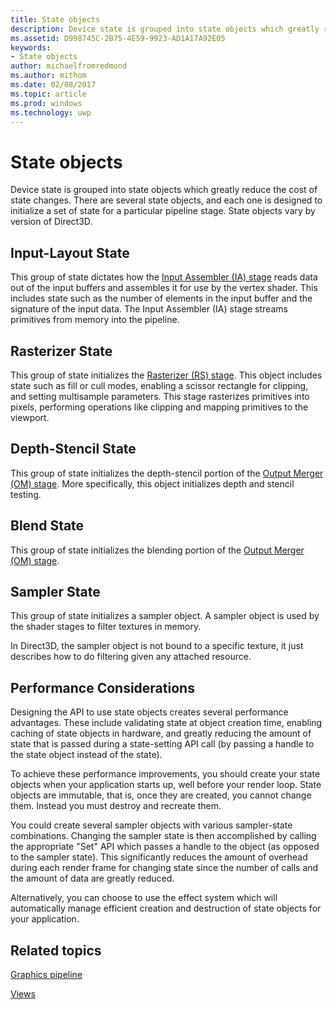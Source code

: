 ```yaml
---
title: State objects
description: Device state is grouped into state objects which greatly reduce the cost of state changes. There are several state objects, and each one is designed to initialize a set of state for a particular pipeline stage. State objects vary by version of Direct3D.
ms.assetid: D998745C-2B75-4E59-9923-AD1A17A92E05
keywords:
- State objects
author: michaelfromredmond
ms.author: mithom
ms.date: 02/08/2017
ms.topic: article
ms.prod: windows
ms.technology: uwp
---
```


# State objects


Device state is grouped into state objects which greatly reduce the cost of state changes. There are several state objects, and each one is designed to initialize a set of state for a particular pipeline stage. State objects vary by version of Direct3D.

## <span id="Input_Layout"></span><span id="input_layout"></span><span id="INPUT_LAYOUT"></span>Input-Layout State


This group of state dictates how the [Input Assembler (IA) stage](input-assembler-stage--ia-.md) reads data out of the input buffers and assembles it for use by the vertex shader. This includes state such as the number of elements in the input buffer and the signature of the input data. The Input Assembler (IA) stage streams primitives from memory into the pipeline.

## <span id="Rasterizer"></span><span id="rasterizer"></span><span id="RASTERIZER"></span>Rasterizer State


This group of state initializes the [Rasterizer (RS) stage](rasterizer-stage--rs-.md). This object includes state such as fill or cull modes, enabling a scissor rectangle for clipping, and setting multisample parameters. This stage rasterizes primitives into pixels, performing operations like clipping and mapping primitives to the viewport.

## <span id="DepthStencil"></span><span id="depthstencil"></span><span id="DEPTHSTENCIL"></span>Depth-Stencil State


This group of state initializes the depth-stencil portion of the [Output Merger (OM) stage](output-merger-stage--om-.md). More specifically, this object initializes depth and stencil testing.

## <span id="Blend"></span><span id="blend"></span><span id="BLEND"></span>Blend State


This group of state initializes the blending portion of the [Output Merger (OM) stage](output-merger-stage--om-.md).

## <span id="Sampler"></span><span id="sampler"></span><span id="SAMPLER"></span>Sampler State


This group of state initializes a sampler object. A sampler object is used by the shader stages to filter textures in memory.

In Direct3D, the sampler object is not bound to a specific texture, it just describes how to do filtering given any attached resource.

## <span id="Performance_Considerations"></span><span id="performance_considerations"></span><span id="PERFORMANCE_CONSIDERATIONS"></span>Performance Considerations


Designing the API to use state objects creates several performance advantages. These include validating state at object creation time, enabling caching of state objects in hardware, and greatly reducing the amount of state that is passed during a state-setting API call (by passing a handle to the state object instead of the state).

To achieve these performance improvements, you should create your state objects when your application starts up, well before your render loop. State objects are immutable, that is, once they are created, you cannot change them. Instead you must destroy and recreate them.

You could create several sampler objects with various sampler-state combinations. Changing the sampler state is then accomplished by calling the appropriate "Set" API which passes a handle to the object (as opposed to the sampler state). This significantly reduces the amount of overhead during each render frame for changing state since the number of calls and the amount of data are greatly reduced.

Alternatively, you can choose to use the effect system which will automatically manage efficient creation and destruction of state objects for your application.

## <span id="related-topics"></span>Related topics


[Graphics pipeline](graphics-pipeline.md)

[Views](views.md)

 

 




